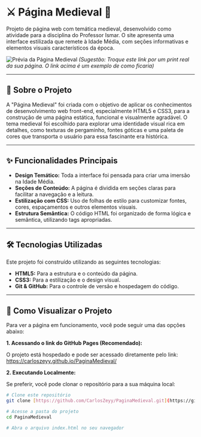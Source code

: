 # ⚔️ Página Medieval 🏰

Projeto de página web com temática medieval, desenvolvido como atividade para a disciplina do Professor Ismar. O site apresenta uma interface estilizada que remete à Idade Média, com seções informativas e elementos visuais característicos da época.

![Prévia da Página Medieval](https://raw.githubusercontent.com/CarlosZeyy/PaginaMedieval/main/assets/preview.png)
*(Sugestão: Troque este link por um print real da sua página. O link acima é um exemplo de como ficaria)*

---

## 📜 Sobre o Projeto

A "Página Medieval" foi criada com o objetivo de aplicar os conhecimentos de desenvolvimento web front-end, especialmente HTML5 e CSS3, para a construção de uma página estática, funcional e visualmente agradável. O tema medieval foi escolhido para explorar uma identidade visual rica em detalhes, como texturas de pergaminho, fontes góticas e uma paleta de cores que transporta o usuário para essa fascinante era histórica.

---

## ✨ Funcionalidades Principais

* **Design Temático:** Toda a interface foi pensada para criar uma imersão na Idade Média.
* **Seções de Conteúdo:** A página é dividida em seções claras para facilitar a navegação e a leitura.
* **Estilização com CSS:** Uso de folhas de estilo para customizar fontes, cores, espaçamentos e outros elementos visuais.
* **Estrutura Semântica:** O código HTML foi organizado de forma lógica e semântica, utilizando tags apropriadas.

---

## 🛠️ Tecnologias Utilizadas

Este projeto foi construído utilizando as seguintes tecnologias:

* **HTML5:** Para a estrutura e o conteúdo da página.
* **CSS3:** Para a estilização e o design visual.
* **Git & GitHub:** Para o controle de versão e hospedagem do código.

---

## 🚀 Como Visualizar o Projeto

Para ver a página em funcionamento, você pode seguir uma das opções abaixo:

**1. Acessando o link do GitHub Pages (Recomendado):**

O projeto está hospedado e pode ser acessado diretamente pelo link:
https://carloszeyy.github.io/PaginaMedieval/

**2. Executando Localmente:**

Se preferir, você pode clonar o repositório para a sua máquina local:

```bash
# Clone este repositório
git clone [https://github.com/CarlosZeyy/PaginaMedieval.git](https://github.com/CarlosZeyy/PaginaMedieval.git)

# Acesse a pasta do projeto
cd PaginaMedieval

# Abra o arquivo index.html no seu navegador
